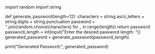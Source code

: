 import random
import string

def generate_password(length=12):
    characters = string.ascii_letters + string.digits + string.punctuation
    password = ''.join(random.choice(characters) for _ in range(length))
    return password
password_length = int(input("Enter the desired password length: "))
generated_password = generate_password(password_length)

print("Generated Password:", generated_password)
